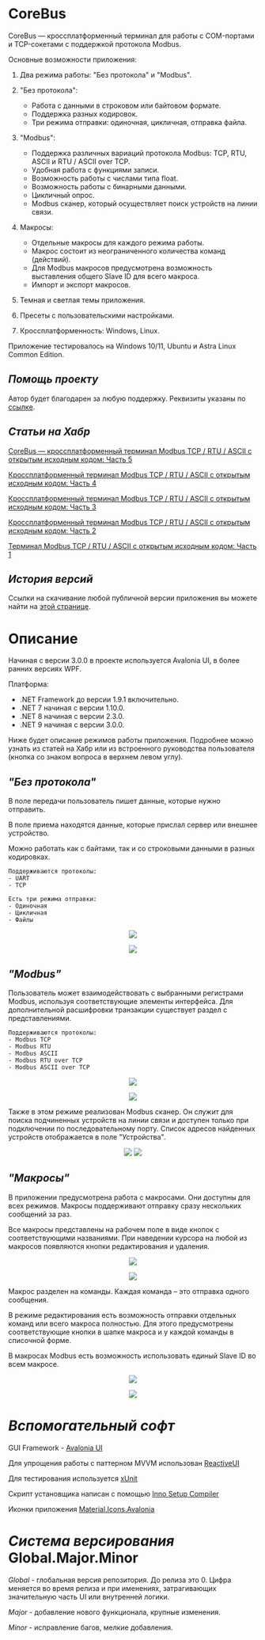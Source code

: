 # CoreBus
CoreBus — кроссплатформенный терминал для работы с COM-портами и TCP-сокетами с поддержкой протокола Modbus.

Основные возможности приложения:

1. Два режима работы: "Без протокола" и "Modbus".

2. "Без протокола":
   * Работа с данными в строковом или байтовом формате.
   * Поддержка разных кодировок.
   * Три режима отправки: одиночная, цикличная, отправка файла.

3. "Modbus":
   * Поддержка различных вариаций протокола Modbus: TCP, RTU, ASCII и RTU / ASCII over TCP.
   * Удобная работа с функциями записи.
   * Возможность работы с числами типа float.
   * Возможность работы с бинарными данными.
   * Цикличный опрос.
   * Modbus сканер, который осуществляет поиск устройств на линии связи.

5. Макросы:
   * Отдельные макросы для каждого режима работы.
   * Макрос состоит из неограниченного количества команд (действий).
   * Для Modbus макросов предусмотрена возможность выставления общего Slave ID для всего макроса.
   * Импорт и экспорт макросов.

6. Темная и светлая темы приложения.

7. Пресеты с пользовательскими настройками.

8. Кроссплатформенность: Windows, Linux.

Приложение тестировалось на Windows 10/11, Ubuntu и Astra Linux Common Edition.

## *Помощь проекту*
Автор будет благодарен за любую поддержку. Реквизиты указаны по [ссылке](https://andreyabdulkayumov.github.io/TerminalProgram_Website/donate.html).

## *Статьи на Хабр*

[CoreBus — кроссплатформенный терминал Modbus TCP / RTU / ASCII с открытым исходным кодом: Часть 5](https://habr.com/ru/articles/922944/)

[Кроссплатформенный терминал Modbus TCP / RTU / ASCII с открытым исходным кодом: Часть 4](https://habr.com/ru/articles/895692/)

[Кроссплатформенный терминал Modbus TCP / RTU / ASCII с открытым исходным кодом: Часть 3](https://habr.com/ru/articles/871788/)

[Кроссплатформенный терминал Modbus TCP / RTU / ASCII с открытым исходным кодом: Часть 2](https://habr.com/ru/articles/854824/)

[Терминал Modbus TCP / RTU / ASCII с открытым исходным кодом: Часть 1](https://habr.com/ru/articles/795387/)

## *История версий*

Ссылки на скачивание любой публичной версии приложения вы можете найти на [этой странице](https://andreyabdulkayumov.github.io/TerminalProgram_Website/downloads.html).

# Описание
Начиная с версии 3.0.0 в проекте используется Avalonia UI, в более ранних версиях WPF.

Платформа:
- .NET Framework до версии 1.9.1 включительно.
- .NET 7 начиная с версии 1.10.0.
- .NET 8 начиная с версии 2.3.0.
- .NET 9 начиная с версии 3.0.0.

Ниже будет описание режимов работы приложения. Подробнее можно узнать из статей на Хабр или из встроенного руководства пользователя (кнопка со знаком вопроса в верхнем левом углу). 

## *"Без протокола"*
В поле передачи пользователь пишет данные, которые нужно отправить. 

В поле приема находятся данные, которые прислал сервер или внешнее устройство. 


Можно работать как с байтами, так и со строковыми данными в разных кодировках.


	Поддерживаются протоколы: 
	- UART
	- TCP

	Есть три режима отправки: 
	- Одиночная
	- Цикличная
	- Файлы

<p align="center">
  <img src="https://github.com/user-attachments/assets/c9ddfaa7-ddba-48db-8819-dcd7a2bcc9c7"/>
</p>

<p align="center">
  <img src="https://github.com/user-attachments/assets/d6cf386a-efe6-47ea-b405-32be7eddaec0"/>
</p>

## *"Modbus"*
Пользователь может взаимодействовать с выбранными регистрами Modbus, используя соответствующие элементы интерфейса. Для дополнительной расшифровки транзакции существует раздел с представлениями.

	Поддерживаются протоколы: 
	- Modbus TCP
	- Modbus RTU
 	- Modbus ASCII
  	- Modbus RTU over TCP
 	- Modbus ASCII over TCP

<p align="center">
  <img src="https://github.com/user-attachments/assets/654d4dbf-a9ec-4e22-9042-22d528e6cc77"/>
</p>

<p align="center">
  <img src="https://github.com/user-attachments/assets/0708033f-b14a-421e-a542-0f35e90a3c70"/>
</p>

Также в этом режиме реализован Modbus сканер. Он служит для поиска подчиненных устройств на линии связи и доступен только при подключении по последовательному порту.
Список адресов найденных устройств отображается в поле "Устройства".

<p align="center">
  <img src="https://github.com/user-attachments/assets/b31e536b-c224-4ed6-9505-799a8b209765"/>
  <img src="https://github.com/user-attachments/assets/db025621-c7ae-4fb2-a35c-f4297c359eed"/>
</p>

## *"Макросы"*

В приложении предусмотрена работа с макросами. Они доступны для всех режимов. Макросы поддерживают отправку сразу нескольких сообщений за раз. 


Все макросы представлены на рабочем поле в виде кнопок с соответствующими названиями. 
При наведении курсора на любой из макросов появляются кнопки редактирования и удаления.

<p align="center">
  <img src="https://github.com/user-attachments/assets/3c8e565a-d0cb-4d12-b240-11ac016c1abd"/>
</p>

<p align="center">
  <img src="https://github.com/user-attachments/assets/81fee370-8128-40c8-a306-0679d92f1b68"/>
</p>

Макрос разделен на команды. Каждая команда – это отправка одного сообщения.


В режиме редактирования есть возможность отправки отдельных команд или всего макроса полностью. 
Для этого предусмотрены соответствующие кнопки в шапке макроса и у каждой команды в списочной форме.


В макросах Modbus есть возможность использовать единый Slave ID во всем макросе.

<p align="center">
  <img src="https://github.com/user-attachments/assets/55327425-509c-45fc-b15e-aefa56a86972"/>
</p>

<p align="center">
  <img src="https://github.com/user-attachments/assets/aa69326d-b260-44d7-8617-58ef4b9c54c7"/>
</p>

# *Вспомогательный софт*
GUI Framework - [Avalonia UI](https://avaloniaui.net/)

Для упрощения работы с паттерном MVVM использован [ReactiveUI](https://www.reactiveui.net/)

Для тестирования используется [xUnit](https://xunit.net/)

Скрипт установщика написан с помощью [Inno Setup Compiler](https://jrsoftware.org/isdl.php)

Иконки приложения [Material.Icons.Avalonia](https://github.com/AvaloniaUtils/Material.Icons.Avalonia/)

# *Система версирования* Global.Major.Minor

*Global* - глобальная версия репозитория. До релиза это 0. Цифра меняется во время релиза и при именениях, затрагивающих значительную часть UI или внутренней логики.

*Major* - добавление нового функционала, крупные изменения.

*Minor* - исправление багов, мелкие добавления.
